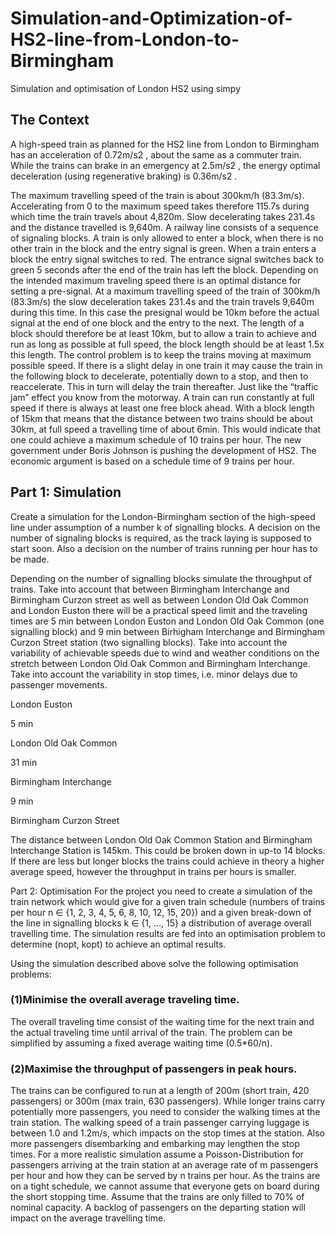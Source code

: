 # Simulation-and-Optimization-of-HS2-line-from-London-to-Birmingham
Simulation and optimisation of  London HS2 using simpy 


## The Context
A high-speed train as planned for the HS2 line from London to Birmingham has an acceleration
of 0.72m/s2
, about the same as a commuter train. While the trains can brake in an emergency
at 2.5m/s2
, the energy optimal deceleration (using regenerative braking) is 0.36m/s2
.

The maximum travelling speed of the train is about 300km/h (83.3m/s). Accelerating from 0
to the maximum speed takes therefore 115.7s during which time the train travels about
4,820m. Slow decelerating takes 231.4s and the distance travelled is 9,640m.
A railway line consists of a sequence of signaling blocks. A train is only allowed to enter a
block, when there is no other train in the block and the entry signal is green. When a train
enters a block the entry signal switches to red. The entrance signal switches back to green 5
seconds after the end of the train has left the block.
Depending on the intended maximum traveling speed there is an optimal distance for setting
a pre-signal. At a maximum travelling speed of the train of 300km/h (83.3m/s) the slow
deceleration takes 231.4s and the train travels 9,640m during this time. In this case the presignal would be 10km before the actual signal at the end of one block and the entry to the next. The length of a block should therefore be at least 10km, but to allow a train to achieve and run as long as possible at full speed, the block length should be at least 1.5x this length.
The control problem is to keep the trains moving at maximum possible speed. If there is a slight delay in one train it may cause the train in the following block to decelerate, potentially down to a stop, and then to reaccelerate. This in turn will delay the train thereafter. Just like the “traffic jam” effect you know from the motorway. A train can run constantly at full speed if there is always at least one free block ahead. With a block length of 15km that means that the distance between two trains should be about 30km, at full speed a travelling time of about 6min. This would indicate that one could achieve a maximum schedule of 10 trains per hour. The new government under Boris Johnson is pushing the development of HS2. The economic
argument is based on a schedule time of 9 trains per hour. 



## Part 1: Simulation

Create a simulation for the London-Birmingham section of the high-speed line under
assumption of a number k of signalling blocks. A decision on the number of signaling blocks is
required, as the track laying is supposed to start soon. Also a decision on the number of trains
running per hour has to be made.


Depending on the number of signalling blocks simulate the throughput of trains.
Take into account that between Birmingham Interchange and Birmingham Curzon street as
well as between London Old Oak Common and London Euston there will be a practical speed
limit and the traveling times are 5 min between London Euston and London Old Oak Common
(one signalling block) and 9 min between Birhigham Interchange and Birmingham Curzon
Street station (two signalling blocks). Take into account the variability of achievable speeds
due to wind and weather conditions on the stretch between London Old Oak Common and
Birmingham Interchange. Take into account the variability in stop times, i.e. minor delays due
to passenger movements.


London Euston
 
 5 min

London Old Oak Common
 
 31 min

Birmingham Interchange
 
 9 min

Birmingham Curzon Street

The distance between London Old Oak Common Station and Birmingham Interchange Station
is 145km. This could be broken down in up-to 14 blocks. If there are less but longer blocks the
trains could achieve in theory a higher average speed, however the throughput in trains per hours is smaller.

Part 2: Optimisation
For the project you need to create a simulation of the train network which would give for a
given train schedule (numbers of trains per hour n ∈ {1, 2, 3, 4, 5, 6, 8, 10, 12, 15, 20}) and a
given break-down of the line in signalling blocks k ∈ {1, ..., 15} a distribution of average
overall travelling time. The simulation results are fed into an optimisation problem to
determine (nopt, kopt) to achieve an optimal results.


Using the simulation described above solve the following optimisation problems:

### (1)Minimise the overall average traveling time.

The overall traveling time consist of the waiting time for the next train and the
actual traveling time until arrival of the train. The problem can be simplified by
assuming a fixed average waiting time (0.5*60/n).

### (2)Maximise the throughput of passengers in peak hours.

The trains can be configured to run at a length of 200m (short train, 420 passengers)
or 300m (max train, 630 passengers). While longer trains carry potentially more
passengers, you need to consider the walking times at the train station. The walking
speed of a train passenger carrying luggage is between 1.0 and 1.2m/s, which
impacts on the stop times at the station. Also more passengers disembarking and
embarking may lengthen the stop times. For a more realistic simulation assume a Poisson-Distribution for passengers arriving
at the train station at an average rate of m passengers per hour and how they can
be served by n trains per hour. As the trains are on a tight schedule, we cannot
assume that everyone gets on board during the short stopping time. Assume that
the trains are only filled to 70% of nominal capacity. A backlog of passengers on the
departing station will impact on the average travelling time.
